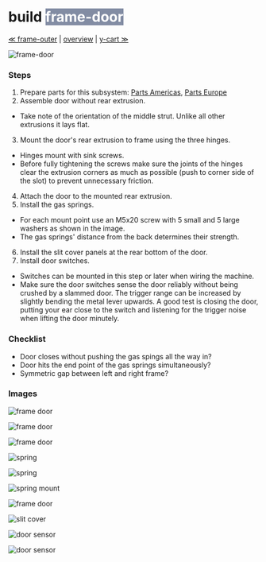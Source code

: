 build <span style="background-color:#828ca3;color:#ffffff"> frame-door </span>
============================

[≪ frame-outer](build-frame-outer.md) | [overview](assembly.md) | [y-cart ≫](build-y-cart.md)

![frame-door](http://farm9.staticflickr.com/8541/8700215126_31c712c214_z.jpg)


### Steps

1. Prepare parts for this subsystem: [Parts Americas](/lasersaur/bom-subsystems-usd), [Parts Europe](/lasersaur/bom-subsystems-eur)
2. Assemble door without rear extrusion.
  - Take note of the orientation of the middle strut. Unlike all other extrusions it lays flat.
3. Mount the door's rear extrusion to frame using the three hinges.
  - Hinges mount with sink screws.
  - Before fully tightening the screws make sure the joints of the hinges clear the extrusion corners as much as possible (push to corner side of the slot) to prevent unnecessary friction.
4. Attach the door to the mounted rear extrusion.
5. Install the gas springs.
  - For each mount point use an M5x20 screw with 5 small and 5 large washers as shown in the image.
  - The gas springs' distance from the back determines their strength.
6. Install the slit cover panels at the rear bottom of the door.
7. Install door switches.
  - Switches can be mounted in this step or later when wiring the machine.
  - Make sure the door switches sense the door reliably without being crushed by a slammed door. The trigger range can be increased by slightly bending the metal lever upwards. A good test is closing the door, putting your ear close to the switch and listening for the trigger noise when lifting the door minutely.


### Checklist
* Door closes without pushing the gas spings all the way in?
* Door hits the end point of the gas springs simultaneously?
* Symmetric gap between left and right frame?



### Images

![frame door](http://farm9.staticflickr.com/8224/8414191624_9a5d35cf85_z.jpg)

![frame door](http://farm9.staticflickr.com/8333/8413095247_39684f4813_z.jpg)

![frame door](http://farm9.staticflickr.com/8222/8414193774_5df67d4fb4_z.jpg)

![spring](http://farm9.staticflickr.com/8367/8413094723_7622edc350_z.jpg)

![spring](http://farm9.staticflickr.com/8465/8414192548_6b80874021_z.jpg)

![spring mount](http://farm9.staticflickr.com/8055/8413094301_22dd896792_z.jpg)

![frame door](http://farm8.staticflickr.com/7078/7342735602_2a30219f98_z.jpg)

![slit cover](http://farm8.staticflickr.com/7248/7478216460_c1dcfb2fd9_z.jpg)

![door sensor](http://farm9.staticflickr.com/8420/8697976959_41a0441b5f_z.jpg)

![door sensor](http://farm9.staticflickr.com/8121/8697975007_728e55d956_z.jpg)
